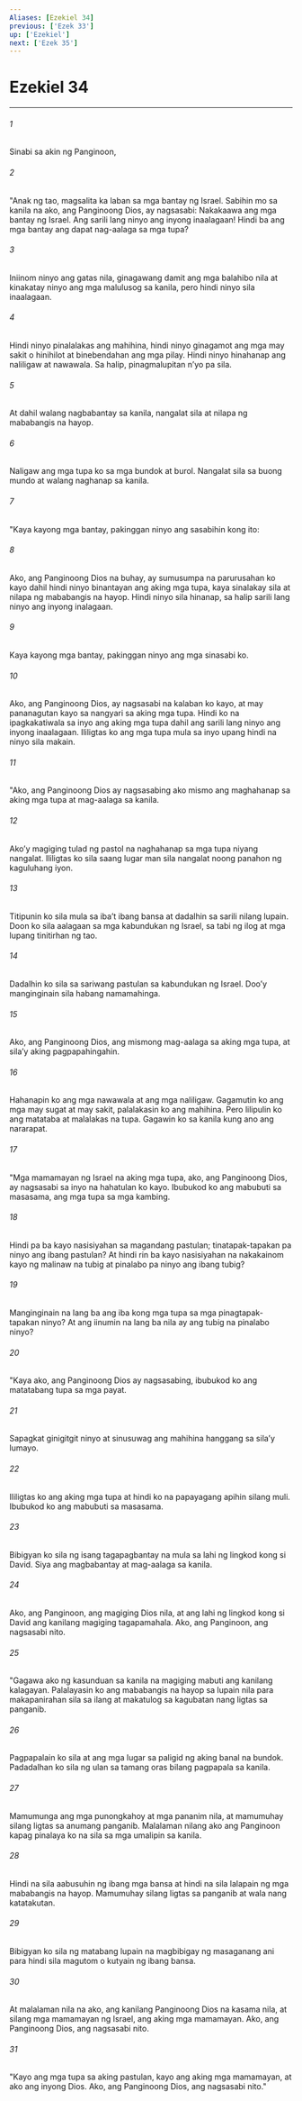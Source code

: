 ```yaml
---
Aliases: [Ezekiel 34]
previous: ['Ezek 33']
up: ['Ezekiel']
next: ['Ezek 35']
---
```

# Ezekiel 34

***

###### 1
Sinabi sa akin ng Panginoon, 

###### 2
"Anak ng tao, magsalita ka laban sa mga bantay ng Israel. Sabihin mo sa kanila na ako, ang Panginoong Dios, ay nagsasabi: Nakakaawa ang mga bantay ng Israel. Ang sarili lang ninyo ang inyong inaalagaan! Hindi ba ang mga bantay ang dapat nag-aalaga sa mga tupa? 

###### 3
Iniinom ninyo ang gatas nila, ginagawang damit ang mga balahibo nila at kinakatay ninyo ang mga malulusog sa kanila, pero hindi ninyo sila inaalagaan. 

###### 4
Hindi ninyo pinalalakas ang mahihina, hindi ninyo ginagamot ang mga may sakit o hinihilot at binebendahan ang mga pilay. Hindi ninyo hinahanap ang naliligaw at nawawala. Sa halip, pinagmalupitan nʼyo pa sila. 

###### 5
At dahil walang nagbabantay sa kanila, nangalat sila at nilapa ng mababangis na hayop. 

###### 6
Naligaw ang mga tupa ko sa mga bundok at burol. Nangalat sila sa buong mundo at walang naghanap sa kanila. 

###### 7
"Kaya kayong mga bantay, pakinggan ninyo ang sasabihin kong ito: 

###### 8
Ako, ang Panginoong Dios na buhay, ay sumusumpa na parurusahan ko kayo dahil hindi ninyo binantayan ang aking mga tupa, kaya sinalakay sila at nilapa ng mababangis na hayop. Hindi ninyo sila hinanap, sa halip sarili lang ninyo ang inyong inalagaan. 

###### 9
Kaya kayong mga bantay, pakinggan ninyo ang mga sinasabi ko. 

###### 10
Ako, ang Panginoong Dios, ay nagsasabi na kalaban ko kayo, at may pananagutan kayo sa nangyari sa aking mga tupa. Hindi ko na ipagkakatiwala sa inyo ang aking mga tupa dahil ang sarili lang ninyo ang inyong inaalagaan. Ililigtas ko ang mga tupa mula sa inyo upang hindi na ninyo sila makain. 

###### 11
"Ako, ang Panginoong Dios ay nagsasabing ako mismo ang maghahanap sa aking mga tupa at mag-aalaga sa kanila. 

###### 12
Akoʼy magiging tulad ng pastol na naghahanap sa mga tupa niyang nangalat. Ililigtas ko sila saang lugar man sila nangalat noong panahon ng kaguluhang iyon. 

###### 13
Titipunin ko sila mula sa ibaʼt ibang bansa at dadalhin sa sarili nilang lupain. Doon ko sila aalagaan sa mga kabundukan ng Israel, sa tabi ng ilog at mga lupang tinitirhan ng tao. 

###### 14
Dadalhin ko sila sa sariwang pastulan sa kabundukan ng Israel. Dooʼy manginginain sila habang namamahinga. 

###### 15
Ako, ang Panginoong Dios, ang mismong mag-aalaga sa aking mga tupa, at silaʼy aking pagpapahingahin. 

###### 16
Hahanapin ko ang mga nawawala at ang mga naliligaw. Gagamutin ko ang mga may sugat at may sakit, palalakasin ko ang mahihina. Pero lilipulin ko ang matataba at malalakas na tupa. Gagawin ko sa kanila kung ano ang nararapat. 

###### 17
"Mga mamamayan ng Israel na aking mga tupa, ako, ang Panginoong Dios, ay nagsasabi sa inyo na hahatulan ko kayo. Ibubukod ko ang mabubuti sa masasama, ang mga tupa sa mga kambing. 

###### 18
Hindi pa ba kayo nasisiyahan sa magandang pastulan; tinatapak-tapakan pa ninyo ang ibang pastulan? At hindi rin ba kayo nasisiyahan na nakakainom kayo ng malinaw na tubig at pinalabo pa ninyo ang ibang tubig? 

###### 19
Manginginain na lang ba ang iba kong mga tupa sa mga pinagtapak-tapakan ninyo? At ang iinumin na lang ba nila ay ang tubig na pinalabo ninyo? 

###### 20
"Kaya ako, ang Panginoong Dios ay nagsasabing, ibubukod ko ang matatabang tupa sa mga payat. 

###### 21
Sapagkat ginigitgit ninyo at sinusuwag ang mahihina hanggang sa silaʼy lumayo. 

###### 22
Ililigtas ko ang aking mga tupa at hindi ko na papayagang apihin silang muli. Ibubukod ko ang mabubuti sa masasama. 

###### 23
Bibigyan ko sila ng isang tagapagbantay na mula sa lahi ng lingkod kong si David. Siya ang magbabantay at mag-aalaga sa kanila. 

###### 24
Ako, ang Panginoon, ang magiging Dios nila, at ang lahi ng lingkod kong si David ang kanilang magiging tagapamahala. Ako, ang Panginoon, ang nagsasabi nito. 

###### 25
"Gagawa ako ng kasunduan sa kanila na magiging mabuti ang kanilang kalagayan. Palalayasin ko ang mababangis na hayop sa lupain nila para makapanirahan sila sa ilang at makatulog sa kagubatan nang ligtas sa panganib. 

###### 26
Pagpapalain ko sila at ang mga lugar sa paligid ng aking banal na bundok. Padadalhan ko sila ng ulan sa tamang oras bilang pagpapala sa kanila. 

###### 27
Mamumunga ang mga punongkahoy at mga pananim nila, at mamumuhay silang ligtas sa anumang panganib. Malalaman nilang ako ang Panginoon kapag pinalaya ko na sila sa mga umalipin sa kanila. 

###### 28
Hindi na sila aabusuhin ng ibang mga bansa at hindi na sila lalapain ng mga mababangis na hayop. Mamumuhay silang ligtas sa panganib at wala nang katatakutan. 

###### 29
Bibigyan ko sila ng matabang lupain na magbibigay ng masaganang ani para hindi sila magutom o kutyain ng ibang bansa. 

###### 30
At malalaman nila na ako, ang kanilang Panginoong Dios na kasama nila, at silang mga mamamayan ng Israel, ang aking mga mamamayan. Ako, ang Panginoong Dios, ang nagsasabi nito. 

###### 31
"Kayo ang mga tupa sa aking pastulan, kayo ang aking mga mamamayan, at ako ang inyong Dios. Ako, ang Panginoong Dios, ang nagsasabi nito."
